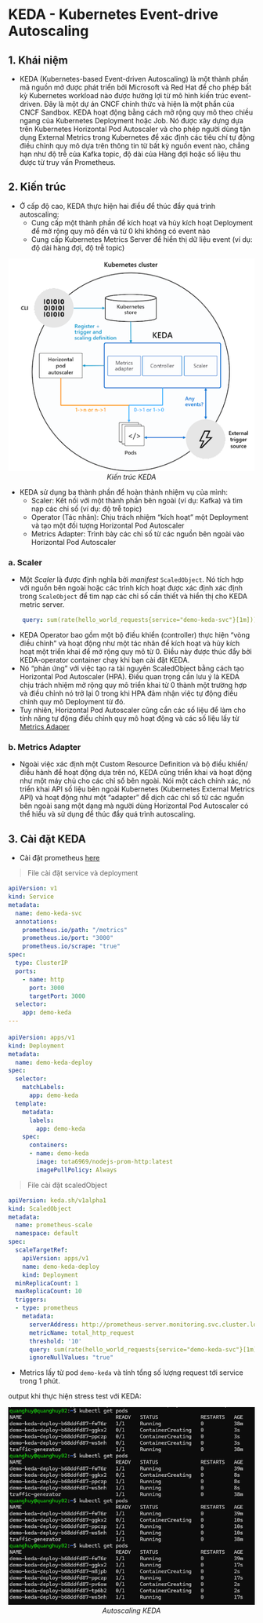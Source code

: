 # KEDA - Kubernetes Event-drive Autoscaling
## 1. Khái niệm
- KEDA (Kubernetes-based Event-driven Autoscaling) là một thành phần mã nguồn mở được phát triển bởi Microsoft và Red Hat để cho phép bất kỳ Kubernetes workload nào được hưởng lợi từ mô hình kiến trúc event-driven. Đây là một dự án CNCF chính thức và hiện là một phần của CNCF Sandbox. KEDA hoạt động bằng cách mở rộng quy mô theo chiều ngang của Kubernetes Deployment hoặc Job. Nó được xây dựng dựa trên Kubernetes Horizontal Pod Autoscaler và cho phép người dùng tận dụng External Metrics trong Kubernetes để xác định các tiêu chí tự động điều chỉnh quy mô dựa trên thông tin từ bất kỳ nguồn event nào, chẳng hạn như độ trễ của Kafka topic, độ dài của Hàng đợi hoặc số liệu thu được từ truy vấn Prometheus.

## 2. Kiến trúc
- Ở cấp độ cao, KEDA thực hiện hai điều để thúc đẩy quá trình autoscaling:
    - Cung cấp một thành phần để kích hoạt và hủy kích hoạt Deployment để mở rộng quy mô đến và từ 0 khi không có event nào
    - Cung cấp Kubernetes Metrics Server để hiển thị dữ liệu event (ví dụ: độ dài hàng đợi, độ trễ topic)

<div>
    <img src="images/keda/architect.png"/>
    <div style="text-align: center; font-style: italic">Kiến trúc KEDA</div>
</span>

- KEDA sử dụng ba thành phần để hoàn thành nhiệm vụ của mình:
    - Scaler: Kết nối với một thành phần bên ngoài (ví dụ: Kafka) và tìm nạp các chỉ số (ví dụ: độ trễ topic)
    - Operator (Tác nhân): Chịu trách nhiệm “kích hoạt” một Deployment và tạo một đối tượng Horizontal Pod Autoscaler
    - Metrics Adapter: Trình bày các chỉ số từ các nguồn bên ngoài vào Horizontal Pod Autoscaler
### a. Scaler
- Một *Scaler* là được định nghĩa bởi *manifest* `ScaledObject`. Nó tích hợp với nguồn bên ngoài hoặc các trình kích hoạt được xác định xác định trong `ScaleObject` để tìm nạp các chỉ số cần thiết và hiển thị cho KEDA metric server.
```yml
    query: sum(rate(hello_world_requests{service="demo-keda-svc"}[1m]))
```
- KEDA Operator bao gồm một bộ điều khiển (controller) thực hiện “vòng điều chỉnh” và hoạt động như một tác nhân để kích hoạt và hủy kích hoạt một triển khai để mở rộng quy mô từ 0. Điều này được thúc đẩy bởi KEDA-operator container chạy khi bạn cài đặt KEDA.
- Nó “phản ứng” với việc tạo ra tài nguyên ScaledObject bằng cách tạo Horizontal Pod Autoscaler (HPA). Điều quan trọng cần lưu ý là KEDA chịu trách nhiệm mở rộng quy mô triển khai từ 0 thành một trường hợp và điều chỉnh nó trở lại 0 trong khi HPA đảm nhận việc tự động điều chỉnh quy mô Deployment từ đó.
- Tuy nhiên, Horizontal Pod Autoscaler cũng cần các số liệu để làm cho tính năng tự động điều chỉnh quy mô hoạt động và các số liệu lấy từ [Metrics Adaper](#b-metrics-adapter)
### b. Metrics Adapter
- Ngoài việc xác định một Custom Resource Definition và bộ điều khiển/ điều hành để hoạt động dựa trên nó, KEDA cũng triển khai và hoạt động như một máy chủ cho các chỉ số bên ngoài. Nói một cách chính xác, nó triển khai API số liệu bên ngoài Kubernetes (Kubernetes External Metrics API) và hoạt động như một “adapter” để dịch các chỉ số từ các nguồn bên ngoài sang một dạng mà người dùng Horizontal Pod Autoscaler có thể hiểu và sử dụng để thúc đẩy quá trình autoscaling.

## 3. Cài đặt KEDA
- Cài đặt prometheus [here](./setup/prometheus-setup.sh)
> File cài đặt service và deployment
```yml
apiVersion: v1
kind: Service
metadata:
  name: demo-keda-svc
  annotations:
    prometheus.io/path: "/metrics"
    prometheus.io/port: "3000"
    prometheus.io/scrape: "true"
spec:
  type: ClusterIP
  ports:
    - name: http
      port: 3000
      targetPort: 3000
  selector:
    app: demo-keda
---

apiVersion: apps/v1
kind: Deployment
metadata:
  name: demo-keda-deploy
spec:
  selector:
    matchLabels:
      app: demo-keda
  template:
    metadata:
      labels:
        app: demo-keda
    spec:
      containers:
      - name: demo-keda
        image: tota6969/nodejs-prom-http:latest
        imagePullPolicy: Always
```
> File cài đặt scaledObject
```yml
apiVersion: keda.sh/v1alpha1
kind: ScaledObject
metadata:
  name: prometheus-scale
  namespace: default
spec:
  scaleTargetRef:
    apiVersion: apps/v1
    name: demo-keda-deploy
    kind: Deployment
  minReplicaCount: 1
  maxReplicaCount: 10
  triggers:
  - type: prometheus
    metadata:
      serverAddress: http://prometheus-server.monitoring.svc.cluster.local:80/
      metricName: total_http_request
      threshold: '10'
      query: sum(rate(hello_world_requests{service="demo-keda-svc"}[1m]))
      ignoreNullValues: "true"
```
- Metrics lấy từ pod `demo-keda` và tính tổng số lượng request tới service trong 1 phút.

output khi thực hiện stress test với KEDA:
<div>
    <img src="images/keda/scaling.png"/>
    <div style="text-align: center; font-style: italic">Autoscaling KEDA</div>
</span>